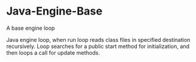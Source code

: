 # Java-Engine-Base
A base engine loop

Java engine loop, when run loop reads class files in specified destination recursively. 
Loop searches for a public start method for initialization, and then loops a call for update methods.
